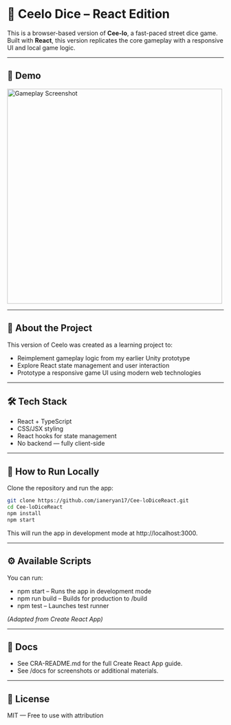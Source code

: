 # 🎲 Ceelo Dice – React Edition

This is a browser-based version of **Cee-lo**, a fast-paced street dice game. Built with **React**, this version replicates the core gameplay with a responsive UI and local game logic.

---

## 🚀 Demo

<!-- You can add screenshots or a link to a live version here -->
<img src="docs/ceelo_react_screenshot.png" alt="Gameplay Screenshot" width="500"/>

---

## 🧠 About the Project

This version of Ceelo was created as a learning project to:

- Reimplement gameplay logic from my earlier Unity prototype
- Explore React state management and user interaction
- Prototype a responsive game UI using modern web technologies

---

## 🛠 Tech Stack

- React + TypeScript
- CSS/JSX styling
- React hooks for state management
- No backend — fully client-side

---

## 🧪 How to Run Locally

Clone the repository and run the app:

```bash
git clone https://github.com/ianeryan17/Cee-loDiceReact.git
cd Cee-loDiceReact
npm install
npm start
```

This will run the app in development mode at http://localhost:3000.

---

## ⚙️ Available Scripts

You can run:

- npm start – Runs the app in development mode
- npm run build – Builds for production to /build
- npm test – Launches test runner

_(Adapted from Create React App)_

---

## 📁 Docs

- See CRA-README.md for the full Create React App guide.
- See /docs for screenshots or additional materials.

---

## 📄 License

MIT — Free to use with attribution
